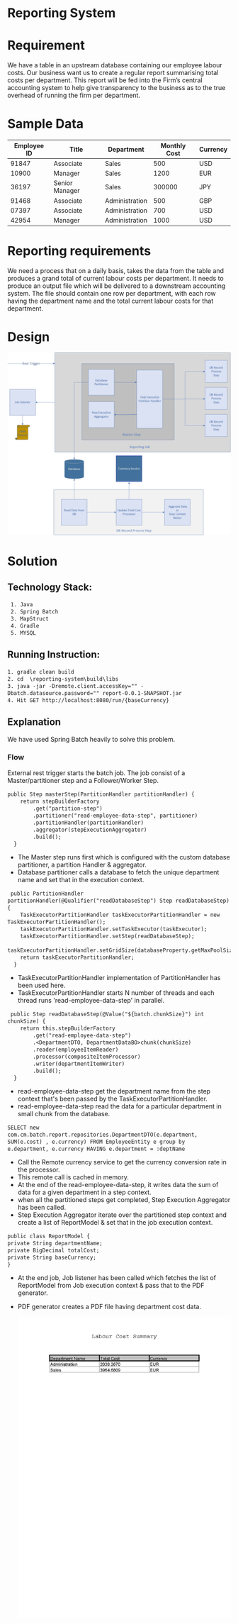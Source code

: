# Reporting System

# Requirement

We have a table in an upstream database containing our employee labour costs. Our business want us to create a regular report summarising total costs per department. This report will be fed into the Firm’s central accounting system to help give transparency to the business as to the true overhead of running the firm per department.

# Sample Data

|Employee ID   |Title  | Department  | Monthly Cost  | Currency  |
|---|---|---|---|---|
| 91847  | Associate  | Sales  |  500 | USD  |
| 10900  | Manager  | Sales  |  1200 | EUR  |
| 36197  | Senior Manager  | Sales  |300000   | JPY  |
| 91468  | Associate  | Administration  |500   | GBP  |
|  07397 |  Associate | Administration  |  700 | USD  |
|  42954 | Manager  | Administration  |  1000 |  USD |

# Reporting requirements

We need a process that on a daily basis, takes the data from the table and produces a grand total of current labour costs per department. It needs to produce an output file which will be delivered to a downstream accounting system. The file should contain one row per department, with each row having the department name and the total current labour costs for that department. 

# Design

![Alt text](report-system-diagram.jpg?raw=true)

# Solution

## Technology Stack:

     1. Java
	 2. Spring Batch
	 3. MapStruct
 	 4. Gradle
     5. MYSQL

## Running Instruction:

	1. gradle clean build
	2. cd  \reporting-system\build\libs
	3. java -jar -Dremote.client.accessKey="" -Dbatch.datasource.password="" report-0.0.1-SNAPSHOT.jar
	4. Hit GET http://localhost:8080/run/{baseCurrency}

## Explanation

We have used Spring Batch heavily to solve this problem. 

### Flow

External rest trigger starts the batch job. The job consist of a Master/partitioner step and a Follower/Worker Step.


```
public Step masterStep(PartitionHandler partitionHandler) {
    return stepBuilderFactory
        .get("partition-step")
        .partitioner("read-employee-data-step", partitioner)
        .partitionHandler(partitionHandler)
        .aggregator(stepExecutionAggregator)
        .build();
  }
```


* The Master step runs first which is configured with the custom database partitioner, a partition Handler & aggregator.
* Database partitioner calls a database to fetch the unique department name and set that in the execution context.

```
 public PartitionHandler partitionHandler(@Qualifier("readDatabaseStep") Step readDatabaseStep) {
    TaskExecutorPartitionHandler taskExecutorPartitionHandler = new TaskExecutorPartitionHandler();
    taskExecutorPartitionHandler.setTaskExecutor(taskExecutor);
    taskExecutorPartitionHandler.setStep(readDatabaseStep);
    taskExecutorPartitionHandler.setGridSize(databaseProperty.getMaxPoolSize());
    return taskExecutorPartitionHandler;
  }
```
* TaskExecutorPartitionHandler implementation of PartitionHandler has been used here.
* TaskExecutorPartitionHandler starts N number of threads and each thread runs 'read-employee-data-step' in parallel.

```
 public Step readDatabaseStep(@Value("${batch.chunkSize}") int chunkSize) {
    return this.stepBuilderFactory
        .get("read-employee-data-step")
        .<DepartmentDTO, DepartmentDataBO>chunk(chunkSize)
        .reader(employeeItemReader)
        .processor(compositeItemProcessor)
        .writer(departmentItemWriter)
        .build();
  }
```
* read-employee-data-step get the department name from the step context that's been passed by the TaskExecutorPartitionHandler.
* read-employee-data-step read the data for a particular department in small chunk from the database.

```
SELECT new com.cm.batch.report.repositories.DepartmentDTO(e.department, SUM(e.cost) , e.currency) FROM EmployeeEntity e group by  e.department, e.currency HAVING e.department = :deptName
```  
* Call the Remote currency service to get the currency conversion rate in the processor.
* This remote call is cached in memory.
* At the end of the read-employee-data-step, it writes data the sum of data for a given department in a step context.
* when all the partitioned steps get completed, Step Execution Aggregator has been called.
* Step Execution Aggregator iterate over the partitioned step context and create a list of ReportModel & set that in the job execution context.

```
public class ReportModel {
private String departmentName;
private BigDecimal totalCost;
private String baseCurrency;
}
```

* At the end job, Job listener has been called which fetches the list of ReportModel from Job execution context & pass that to the PDF generator.
* PDF generator creates a PDF file having department cost data.

  ![Alt text](report_file.jpg?raw=true)